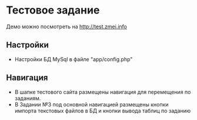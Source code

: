 # Тестовое задание
Демо можно посмотреть на http://test.zmei.info

## Настройки
- Настройки БД MySql в файле "app/config.php" 


## Навигация
- В шапке тестового сайта размещены навигация для перемещения по заданиям.
- В Задании №3 под основной навигацией размещены кнопки импорта текстовых файлов в БД и кнопки вывода таблиц по заданию
